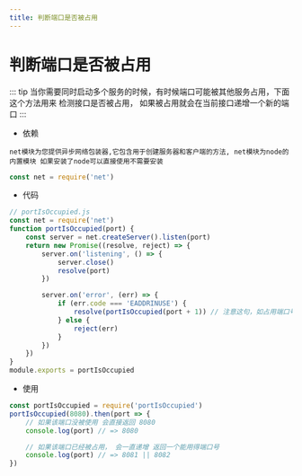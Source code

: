 ```yaml
---
title: 判断端口是否被占用
---
```


# 判断端口是否被占用

::: tip
当你需要同时启动多个服务的时候，有时候端口可能被其他服务占用，下面这个方法用来 检测接口是否被占用， 如果被占用就会在当前接口递增一个新的端口
:::



* 依赖

`net模块为您提供异步网络包装器,它包含用于创建服务器和客户端的方法, net模块为node的内置模块 如果安装了node可以直接使用不需要安装`

```js
const net = require('net')
```

* 代码

```js
// portIsOccupied.js
const net = require('net')
function portIsOccupied(port) {
    const server = net.createServer().listen(port)
    return new Promise((resolve, reject) => {
        server.on('listening', () => {
            server.close()
            resolve(port)
        })

        server.on('error', (err) => {
            if (err.code === 'EADDRINUSE') {
                resolve(portIsOccupied(port + 1)) // 注意这句，如占用端口号+1
            } else {
                reject(err)
            }
        })
    })
}
module.exports = portIsOccupied
```

* 使用

```js
const portIsOccupied = require('portIsOccupied')
portIsOccupied(8080).then(port => {
    // 如果该端口没被使用 会直接返回 8080
    console.log(port) // => 8080

    // 如果该端口已经被占用， 会一直递增 返回一个能用得端口号
    console.log(port) // => 8081 || 8082
})
```